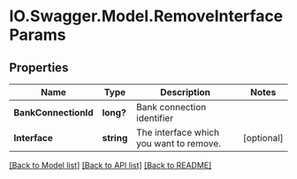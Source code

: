 # IO.Swagger.Model.RemoveInterfaceParams
## Properties

Name | Type | Description | Notes
------------ | ------------- | ------------- | -------------
**BankConnectionId** | **long?** | Bank connection identifier | 
**Interface** | **string** | The interface which you want to remove. | [optional] 

[[Back to Model list]](../README.md#documentation-for-models) [[Back to API list]](../README.md#documentation-for-api-endpoints) [[Back to README]](../README.md)

